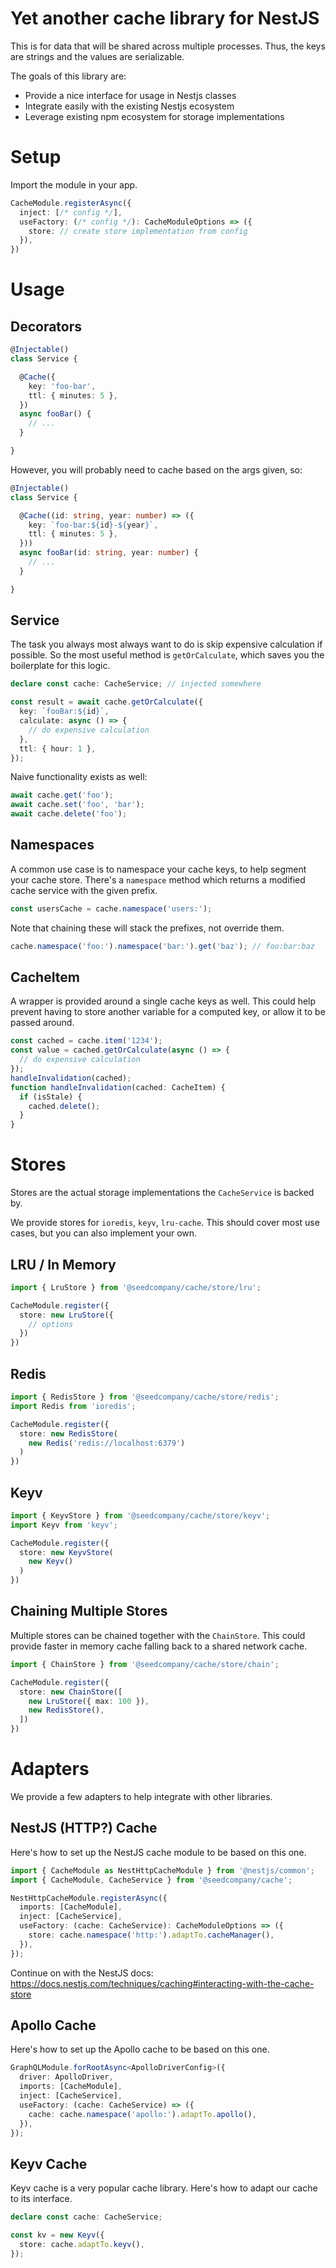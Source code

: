 # Yet another cache library for NestJS

This is for data that will be shared across multiple processes.
Thus, the keys are strings and the values are serializable.

The goals of this library are:
- Provide a nice interface for usage in Nestjs classes
- Integrate easily with the existing Nestjs ecosystem
- Leverage existing npm ecosystem for storage implementations

# Setup

Import the module in your app.
```ts
CacheModule.registerAsync({
  inject: [/* config */],
  useFactory: (/* config */): CacheModuleOptions => ({
    store: // create store implementation from config
  }),
})
```

# Usage

## Decorators

```ts
@Injectable()
class Service {

  @Cache({
    key: 'foo-bar',
    ttl: { minutes: 5 },
  })
  async fooBar() {
    // ...
  }

}
```

However, you will probably need to cache based on the args given, so:
```ts
@Injectable()
class Service {

  @Cache((id: string, year: number) => ({
    key: `foo-bar:${id}-${year}`,
    ttl: { minutes: 5 },
  }))
  async fooBar(id: string, year: number) {
    // ...
  }

}
```

## Service

The task you always most always want to do is skip expensive calculation if possible.
So the most useful method is `getOrCalculate`, which saves you the boilerplate for this logic.

```ts
declare const cache: CacheService; // injected somewhere

const result = await cache.getOrCalculate({
  key: `fooBar:${id}`,
  calculate: async () => {
    // do expensive calculation
  },
  ttl: { hour: 1 },
});
```

Naive functionality exists as well:
```ts
await cache.get('foo');
await cache.set('foo', 'bar');
await cache.delete('foo');
```

## Namespaces

A common use case is to namespace your cache keys, to help segment your cache store.
There's a `namespace` method which returns a modified cache service with the given prefix.
```ts
const usersCache = cache.namespace('users:');
```
Note that chaining these will stack the prefixes, not override them.
```ts
cache.namespace('foo:').namespace('bar:').get('baz'); // foo:bar:baz
```

## CacheItem

A wrapper is provided around a single cache keys as well.
This could help prevent having to store another variable for a computed key, or allow it to be passed around.
```ts
const cached = cache.item('1234');
const value = cached.getOrCalculate(async () => {
  // do expensive calculation
});
handleInvalidation(cached);
function handleInvalidation(cached: CacheItem) {
  if (isStale) {
    cached.delete();
  }
}
```

# Stores

Stores are the actual storage implementations the `CacheService` is backed by.

We provide stores for `ioredis`, `keyv`, `lru-cache`.
This should cover most use cases, but you can also implement your own.

## LRU / In Memory
```ts
import { LruStore } from '@seedcompany/cache/store/lru';

CacheModule.register({
  store: new LruStore({
    // options
  })
})
```

## Redis
```ts
import { RedisStore } from '@seedcompany/cache/store/redis';
import Redis from 'ioredis';

CacheModule.register({
  store: new RedisStore(
    new Redis('redis://localhost:6379')
  )
})
```

## Keyv
```ts
import { KeyvStore } from '@seedcompany/cache/store/keyv';
import Keyv from 'keyv';

CacheModule.register({
  store: new KeyvStore(
    new Keyv()
  )
})
```

## Chaining Multiple Stores

Multiple stores can be chained together with the `ChainStore`.
This could provide faster in memory cache falling back to a shared network cache.

```ts
import { ChainStore } from '@seedcompany/cache/store/chain';

CacheModule.register({
  store: new ChainStore([
    new LruStore({ max: 100 }),
    new RedisStore(),
  ])
})
```

# Adapters

We provide a few adapters to help integrate with other libraries.

## NestJS (HTTP?) Cache

Here's how to set up the NestJS cache module to be based on this one.

```ts
import { CacheModule as NestHttpCacheModule } from '@nestjs/common';
import { CacheModule, CacheService } from '@seedcompany/cache';

NestHttpCacheModule.registerAsync({
  imports: [CacheModule],
  inject: [CacheService],
  useFactory: (cache: CacheService): CacheModuleOptions => ({
    store: cache.namespace('http:').adaptTo.cacheManager(),
  }),
});
```
Continue on with the NestJS docs:
https://docs.nestjs.com/techniques/caching#interacting-with-the-cache-store

## Apollo Cache

Here's how to set up the Apollo cache to be based on this one.

```ts
GraphQLModule.forRootAsync<ApolloDriverConfig>({
  driver: ApolloDriver,
  imports: [CacheModule],
  inject: [CacheService],
  useFactory: (cache: CacheService) => ({
    cache: cache.namespace('apollo:').adaptTo.apollo(),
  }),
});
```

## Keyv Cache

Keyv cache is a very popular cache library.
Here's how to adapt our cache to its interface.

```ts
declare const cache: CacheService;

const kv = new Keyv({
  store: cache.adaptTo.keyv(),
});
```
